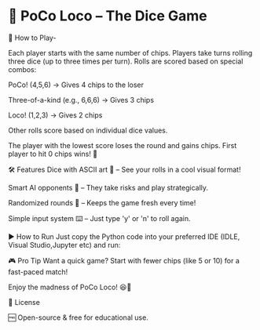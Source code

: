 # 🎲 PoCo Loco – The Dice Game



🚀 How to Play-


Each player starts with the same number of chips.
Players take turns rolling three dice (up to three times per turn).
Rolls are scored based on special combos:

PoCo! (4,5,6) → Gives 4 chips to the loser

Three-of-a-kind (e.g., 6,6,6) → Gives 3 chips

Loco! (1,2,3) → Gives 2 chips

Other rolls score based on individual dice values.

The player with the lowest score loses the round and gains chips.
First player to hit 0 chips wins! 🎉


🛠️ Features
Dice with ASCII art 🎲 – See your rolls in a cool visual format!

Smart AI opponents 🤖 – They take risks and play strategically.

Randomized rounds 🔄 – Keeps the game fresh every time!

Simple input system ⌨️ – Just type 'y' or 'n' to roll again.


▶️ How to Run
Just copy the Python code into your preferred IDE (IDLE, Visual Studio,Jupyter etc) and run:

🎮 Pro Tip
Want a quick game? Start with fewer chips (like 5 or 10) for a fast-paced match!

Enjoy the madness of PoCo Loco! 😆🎲


📜 License

🆓 Open-source & free for educational use.
